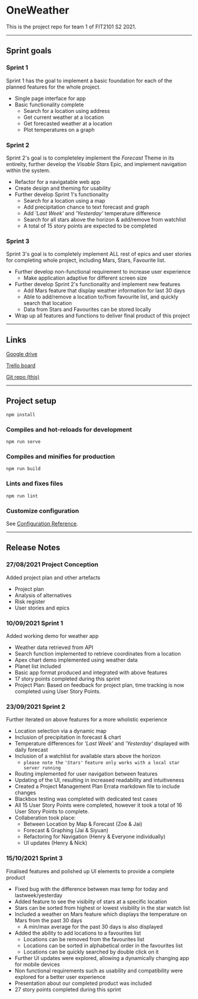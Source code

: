 # OneWeather

This is the project repo for team 1 of FIT2101 S2 2021.

---
## Sprint goals

### Sprint 1
Sprint 1 has the goal to implement a basic foundation for each of the planned features for the whole project.
- Single page interface for app
- Basic functionality complete
    - Search for a location using address
    - Get current weather at a location
    - Get forecasted weather at a location
    - Plot temperatures on a graph

### Sprint 2
Sprint 2's goal is to completeley implement the *Forecast* Theme in its entireity, further develop the *Visable Stars* Epic, and implement navigation within the system.
- Refactor for a navigatable web app
- Create design and theming for usability
- Further develop Sprint 1's functionality
    - Search for a location using a map
    - Add precipitation chance to text forecast and graph
    - Add *'Last Week'* and *'Yesterday'* temperature difference
    - Search for all stars above the horizon & add/remove from watchlist
    - A total of 15 story points are expected to be completed

### Sprint 3
Sprint 3's goal is to completely implement ALL rest of epics and user stories for completing whole project, including Mars, Stars, Favourite list.
- Further develop non-functional requirement to increase user experience
    - Make application adaptive for different screen size
- Further develop Sprint 2's functionality and implement new features
    - Add Mars feature that display weather information for last 30 days
    - Able to add/remove a location to/from favourite list, and quickly search that location
    - Data from Stars and Favourites can be stored locally
- Wrap up all features and functions to deliver final product of this project
---
## Links

[Google drive](https://drive.google.com/drive/u/1/folders/0AE06mPfab3N6Uk9PVA)

[Trello board](https://trello.com/b/bZ4LVjBQ/oneweather)

[Git repo (this)](https://git.infotech.monash.edu/fit2101-s2-2021-projects/jcla0016)

---
## Project setup
```
npm install
```

### Compiles and hot-reloads for development
```
npm run serve
```

### Compiles and minifies for production
```
npm run build
```

### Lints and fixes files
```
npm run lint
```

### Customize configuration
See [Configuration Reference](https://cli.vuejs.org/config/).

---
## Release Notes

### 27/08/2021 Project Conception
Added project plan and other artefacts
- Project plan
- Analysis of alternatives
- Risk register
- User stories and epics

### 10/09/2021 Sprint 1
Added working demo for weather app
- Weather data retrieved from API
- Search function implemented to retrieve coordinates from a location
- Apex chart demo implemented using weather data
- Planet list included
- Basic app format produced and integrated with above features
- 17 story points completed during this sprint
- Project Plan: Based on feedback for project plan, time tracking is now completed using User Story Points.

### 23/09/2021 Sprint 2
Further iterated on above features for a more wholistic experience
- Location selection via a dynamic map
- Inclusion of precipitation in forecast & chart
- Temperature differences for *'Last Week'* and *'Yesterday'* displayed with daily forecast
- Inclusion of a watchlist for available stars above the horizon
    - `please note the` *`'Stars'`* `feature only works with a local star server running`
- Routing implemented for user navigation between features
- Updating of the UI, resulting in increased readability and intuitiveness
- Created a Project Management Plan Errata markdown file to include changes 
- Blackbox testing was completed with dedicated test cases
- All 15 User Story Points were completed, however it took a total of 16 User Story Points to complete.
- Collaberation took place:
    - Between Location by Map & Forecast (Zoe & Jai)
    - Forecast & Graphing (Jai & Siyuan)
    - Refactoring for Navigation (Henry & Everyone individually)
    - UI updates (Henry & Nick)

### 15/10/2021 Sprint 3
Finalised features and polished up UI elements to provide a complete product
- Fixed bug with the difference between max temp for today and lastweek/yesterday
- Added feature to see the visibilty of stars at a specific location
- Stars can be sorted from highest or lowest visibility in the star watch list
- Included a weather on Mars feature which displays the temperature on Mars from the past 30 days
	- A min/max average for the past 30 days is also displayed
- Added the ability to add locations to a favourites list
	- Locations can be removed from the favourites list
	- Locations can be sorted in alphabetical order in the favourites list
    - Locations can be quickly searched by double click on it
- Further UI updates were explored, allowing a dynamically changing app for mobile devices
- Non functional requirements such as usability and compatibility were explored for a better user experience
- Presentation about our completed product was included
- 27 story points completed during this sprint